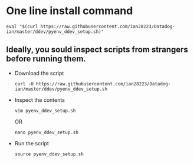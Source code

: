 # One line install command

```
eval "$(curl https://raw.githubusercontent.com/ian28223/Datadog-ian/master/ddev/pyenv_ddev_setup.sh)"
```


## Ideally, you sould inspect scripts from strangers before running them.

- Download the script

    ```
    curl -O https://raw.githubusercontent.com/ian28223/Datadog-ian/master/ddev/pyenv_ddev_setup.sh
    ```

- Inspect the contents

    ```
    vim pyenv_ddev_setup.sh
    ```

  OR

    ```
    nano pyenv_ddev_setup.sh
    ```

- Run the script

    ```
    source pyenv_ddev_setup.sh
    ```
